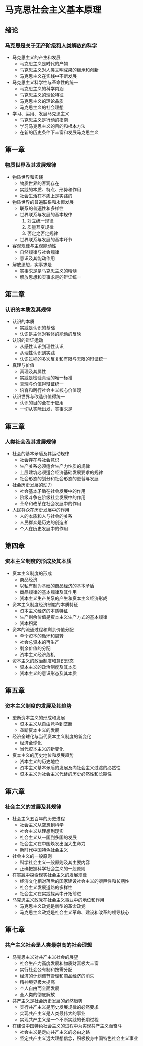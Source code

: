 # 马克思社会主义基本原理
## 绪论 
### [马克思是关于无产阶级和人类解放的科学]
* 马克思主义的产生和发展
    * 马克思主义是时代的产物
    * 马克思主义对人类文明成果的继承和创新
    * 马克思主义在实践中不断发展
* 马克思主义科学性与革命性的统一
    * 马克思主义的科学内涵
    * 马克思主义的理论特征
    * 马克思主义的理论品质
    * 马克思主义的社会理想
* 学习、运用、发展马克思主义
    * 马克思主义是行动的指南
    * 学习马克思主义的目的和根本方法
    * 在新的历史条件下丰富和发展马克思主义
## 第一章
### 物质世界及其发展规律
* 物质世界和实践
    * 物质世界的客观存在
    * 实践的本质、特点、形势和作用
    * 社会生活在本质上是实践的  
* 物质世界的普遍联系和永恒发展
    * 联系的普遍性和多样性
    * 世界联系与发展的基本规律
       1. 对立统一规律
       2. 质量互变规律
       3. 否定之否定规律
    * 世界联系与发展的基本环节
* 客观规律与主观能动性
    * 自然规律与社会规律
    * 意识及其能动作用
* 解放思想，实事求是
    * 实事求是是马克思主义的精髓
    * 解放思想和实事求是的辩证统一
## 第二章
### 认识的本质及其规律
* 认识的本质
    * 实践是认识的基础
    * 认识是主体对客体的能动的反映
* 认识的辩证运动
    * 从感性认识到理性认识
    * 从理性认识到实践
    * 认识过程的多次反复和有限与无限的辩证统一
* 真理与价值
    * 真理及其属性
    * 实践是检验真理的唯一标准
    * 真理与价值得辩证统一
    * 培育和践行社会主义核心价值观
* 认识世界与改造价值得统一
    * 认识的目的全在于应用
    * 一切从实际出发，实事求是
## 第三章
### 人类社会及其发展规律
* 社会的基本矛盾及其运动规律
    * 社会存在与社会意识
    * 生产关系必须适合生产力性质的规律
    * 上层建筑必须适合经济基础发展要求的规律
    * 社会形态的划分和社会形态的更替与发展
* 社会历史发展的动力
    * 社会基本矛盾在社会发展中的作用
    * 阶级斗争在阶级社会发展中的作用
    * 革命和改革在社会发展中的作用
* 人民群众在历史发展中的作用
    * 人的本质和人与社会的关系
    * 人民群众是历史的创造者
    * 个人在历史发展中的作用
## 第四章
### 资本主义制度的形成及其本质
* 资本主义制度的形成
    * 商品经济
    * 以私有制为基础的商品经济的基本矛盾
    * 商品规律的基本规律及其作用
    * 资本主义生产关系的产生和资本主义经济形成
* 资本主义制度经济制度的本质特征
    * 资本主义经济的本质特征
    * 生产剩余价值是资本主义生产方式的基本规律
    * 资本积累    
* 资本的流通过程和剩余价值分配
    * 单个资本的循环和周转
    * 社会总资本的再生产
    * 剩余价值的分配
    * 资本主义经济危机
* 资本主义的政治制度和意识形态
    * 资本主义的政治制度及其本质
    * 资本主义的意识形态及其本质
## 第五章
### 资本主义制度的发展及其趋势
* 垄断资本主义的形成和发展
    * 资本主义从自由竞争到垄断
    * 垄断资本主义的发展
* 经济全球化与当代资本主义制度的新变化
    * 经济全球化
    * 当代资本主义的新变化
* 资本主义的历史地位和发展趋势
    * 资本主义的历史地位
    * 资本主义基本矛盾的发展及向社会主义过渡的必然性
    * 资本主义为社会主义代替的历史必然性和长期性
## 第六章
### 社会主义的发展及其规律
* 社会主义五百年的历史进程
    * 社会主义从空想到科学
    * 社会主义从理想到现实
    * 社会主义从一国到多国的发展
    * 社会主义在中国焕发出强大生命力
    * 新时代中国特色社会主义
* 社会主义的一般原则
    * 科学社会主义一般原则及其主要内容
    * 正确把握科学社会主义的一般原则
* 在实践中探索现实社会主义的发展规律
    * 经济文化相对落后的国家建设社会主义的艰巨性和长期性
    * 社会主义发展道路的多样性
    * 社会主义在实践探索中开拓前进
* 马克思主义政党在社会主义事业中的地位和作用
    * 马克思主义政党是新型的革命政党
    * 马克思主义政党是社会主义革命、建设和改革的领导核心
## 第七章
### 共产主义社会是人类最崇高的社会理想
* 马克思主义对共产主义社会的展望
    * 社会生产力高度发展和物质财富极大丰富
    * 实行社会公有制和按需分配
    * 经济的计划调节管理和商品经济的消失
    * 精神境界极大提高
    * 个人自由而全面发展
    * 全人类的彻底解放
* 共产主义是社会历史发展的必然趋势
    * 实行共产主义是历史发展规律的必然要求
    * 实现共产主义是人类最伟大的事业
    * 实现共产主义是一个不断实践的长期过程
* 在建设中国特色社会主义的进程中为实现共产主义而奋斗
    * 社会主义是走向共产主义的必由之路
    * 坚定共产主义远大理想信念，积极投身中国特色社会主义事业

[马克思是关于无产阶级和人类解放的科学]:http://github.com/Memorykill/money/blob/main/%E9%A9%AC%E5%85%8B%E6%80%9D%E4%B8%BB%E4%B9%89/%E9%A9%AC%E5%85%8B%E6%80%9D%E6%98%AF%E5%85%B3%E4%BA%8E%E6%97%A0%E4%BA%A7%E9%98%B6%E7%BA%A7%E5%92%8C%E4%BA%BA%E7%B1%BB%E8%A7%A3%E6%94%BE%E7%9A%84%E7%A7%91%E5%AD%A6.md"马克思是关于无产阶级和人类解放的科学"
